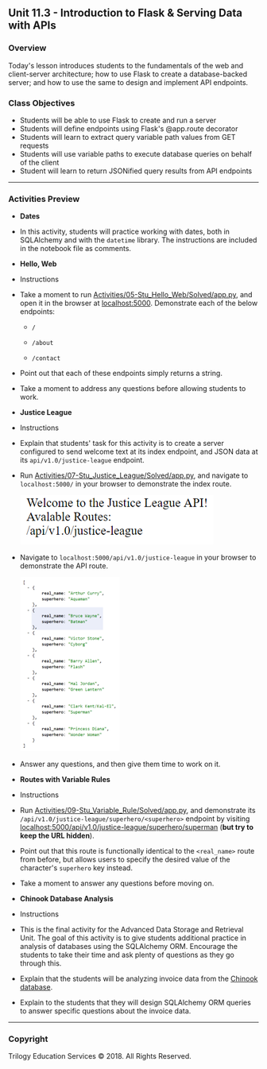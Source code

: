 ## Unit 11.3 - Introduction to Flask & Serving Data with APIs

### Overview

Today's lesson introduces students to the fundamentals of the web and client-server architecture;  how to use Flask to create a database-backed server; and how to use the same to design and implement API endpoints.

### Class Objectives

* Students will be able to use Flask to create and run a server
* Students will define endpoints using Flask's @app.route decorator
* Students will learn to extract query variable path values from GET requests
* Students will use variable paths to execute database queries on behalf of the client
* Student will learn to return JSONified query results from API endpoints

- - -

### Activities Preview

* **Dates**

* In this activity, students will practice working with dates, both in SQLAlchemy and with the `datetime` library. The instructions are included in the notebook file as comments.

* **Hello, Web**

* Instructions

* Take a moment to run [Activities/05-Stu_Hello_Web/Solved/app.py](Activities/05-Stu_Hello_Web/Solved/app.py), and open it in the browser at [localhost:5000](http:127.0.0.1:5000). Demonstrate each of the below endpoints:

  * `/`

  * `/about`

  * `/contact`

* Point out that each of these endpoints simply returns a string.

* Take a moment to address any questions before allowing students to work.

* **Justice League**

* Instructions

* Explain that students' task for this activity is to create a server configured to send welcome text at its index endpoint, and JSON data at its `api/v1.0/justice-league` endpoint.

* Run [Activities/07-Stu_Justice_League/Solved/app.py](Activities/07-Stu_Justice_League/Solved/app.py), and navigate to `localhost:5000/` in your browser to demonstrate the index route.

  ![The index route for the Justice League API.](Images/justice_league_welcome.png)

* Navigate to `localhost:5000/api/v1.0/justice-league` in your browser to demonstrate the API route.

  <img width=200 alt="The API route for the Justice League API." src="Images/justice_league_api.png">

* Answer any questions, and then give them time to work on it.

* **Routes with Variable Rules**

* Instructions

* Run [Activities/09-Stu_Variable_Rule/Solved/app.py](Activities/09-Stu_Variable_Rule/Solved/app.py), and demonstrate its `/api/v1.0/justice-league/superhero/<superhero>` endpoint by visiting [localhost:5000/api/v1.0/justice-league/superhero/superman](http://127.0.0.1:5000/api/v1.0/justice-league/superman) (**but try to keep the URL hidden**).

* Point out that this route is functionally identical to the `<real_name>` route from before, but allows users to specify the desired value of the character's `superhero` key instead.

* Take a moment to answer any questions before moving on.

* **Chinook Database Analysis**

* Instructions

* This is the final activity for the Advanced Data Storage and Retrieval Unit. The goal of this activity is to give students additional practice in analysis of databases using the SQLAlchemy ORM. Encourage the students to take their time and ask plenty of questions as they go through this.

* Explain that the students will be analyzing invoice data from the [Chinook database](https://chinookdatabase.codeplex.com/wikipage?title=Chinook_Schema&referringTitle=Home).

* Explain to the students that they will design SQLAlchemy ORM queries to answer specific questions about the invoice data.

- - -

### Copyright

Trilogy Education Services © 2018. All Rights Reserved.
